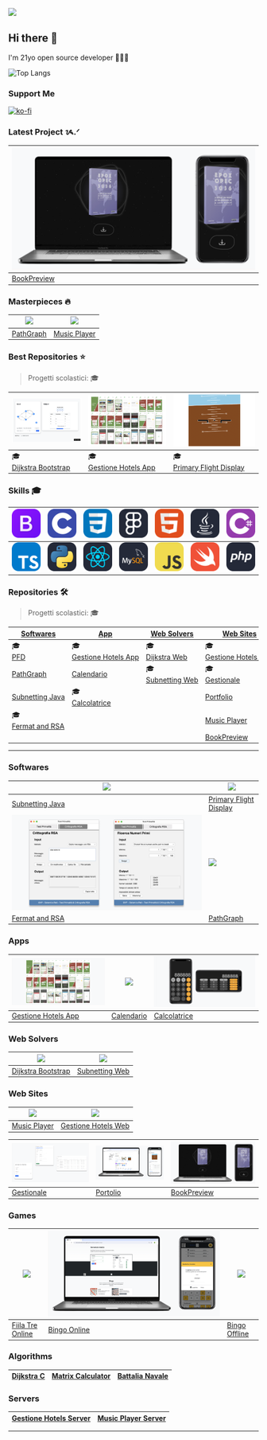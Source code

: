 ![](https://komarev.com/ghpvc/?username=vittorioPiotti&color=lightgrey)

## Hi there 👋 



I'm 21yo open source developer 🧑🏻‍💻





![Top Langs](https://github-readme-stats.vercel.app/api/top-langs/?username=vittoriopiotti&layout=compact&langs_count=8)



### Support Me

[![ko-fi](https://ko-fi.com/img/githubbutton_sm.svg)](https://ko-fi.com/P5P012BC8U)

### Latest Project ᝰ.ᐟ

|<img src="https://github.com/vittorioPiotti/Book-Preview/blob/main/github/socialpreview.png"/>| 
|-------------|
|[BookPreview](https://github.com/vittorioPiotti/Book-Preview)|


### Masterpieces 🔥 

|<img src="https://github.com/vittorioPiotti/SmartGraphUI-ForkBased/blob/master/github/socialpreview24.png"/> |<img src="https://github.com/vittorioPiotti/Music-Player/blob/main/media/socialpreview-second.png"/>| 
|-------------|-------------|
|[PathGraph](https://github.com/vittorioPiotti/PathGraph-JavaFX)|[Music Player](https://github.com/vittorioPiotti/Music-Player)|




### Best Repositories ⭐

> Progetti scolastici: 🎓


|<img src="https://github.com/vittorioPiotti/vittorioPiotti/blob/main/immagini/WEB.png"/>| <img src="https://github.com/vittorioPiotti/vittorioPiotti/blob/main/immagini/APP.png"/>|<img src="https://github.com/vittorioPiotti/vittorioPiotti/blob/main/immagini/PFD.png"/>|
|-------------|-------------|-------------|
|🎓<br> [Dijkstra&nbsp;Bootstrap](https://github.com/vittorioPiotti/Dijkstra-Bootstrap)   |🎓<br> [Gestione&nbsp;Hotels&nbsp;App](https://github.com/vittorioPiotti/Gestione-Hotel-App)  |🎓<br> [Primary&nbsp;Flight&nbsp;Display](https://github.com/vittorioPiotti/Primary-Flight-Display) |



### Skills 🎓

| <img src="https://github.com/tandpfun/skill-icons/blob/main/icons/Bootstrap.svg" width="70"> |  <img src="https://github.com/tandpfun/skill-icons/blob/main/icons/C.svg" width="70">      |  <img src="https://github.com/tandpfun/skill-icons/blob/main/icons/CSS.svg" width="70"> | <img src="https://github.com/tandpfun/skill-icons/blob/main/icons/Figma-Dark.svg" width="70"> | <img src="https://github.com/tandpfun/skill-icons/blob/main/icons/HTML.svg" width="70"> | <img src="https://github.com/tandpfun/skill-icons/blob/main/icons/Java-Dark.svg" width="70">  |    <img src="https://github.com/tandpfun/skill-icons/blob/main/icons/CS.svg" width="70">   |
|-------------|-------------|-------------|-------------|-------------|-------------|-------------|
| <img src="https://github.com/tandpfun/skill-icons/blob/main/icons/TypeScript.svg" width="70"> | <img src="https://github.com/tandpfun/skill-icons/blob/main/icons/Python-Dark.svg" width="70"> |<img src="https://github.com/tandpfun/skill-icons/blob/main/icons/React-Dark.svg" width="70">  | <img src="https://github.com/tandpfun/skill-icons/blob/main/icons/MySQL-Dark.svg" width="70">   |  <img src="https://github.com/tandpfun/skill-icons/blob/main/icons/JavaScript.svg" width="70"> | <img src="https://github.com/tandpfun/skill-icons/blob/main/icons/Swift.svg" width="70">   | <img src="https://github.com/tandpfun/skill-icons/blob/main/icons/PHP-Dark.svg" width="70"> | 





### Repositories 🛠️ 

> Progetti scolastici: 🎓

| [Softwares](#softwares)                                                                                     | [App](#app)                                                                                              | [Web Solvers](#web-solvers)                                                                                | [Web Sites](#web-sites)                                                                                         | [Games](#games)                                                                                     | [Algorithms](#algorithms)                                                                                     | [Servers](#servers)                                                                                     |
|----------------------------------------------------------------------------------------------------|--------------------------------------------------------------------------------------------------|------------------------------------------------------------------------------------------------|------------------------------------------------------------------------------------------------|------------------------------------------------------------------------------------------------|------------------------------------------------------------------------------------------------|------------------------------------------------------------------------------------------------|
|🎓<br> [PFD](https://github.com/vittorioPiotti/Primary-Flight-Display)                          |🎓<br>[Gestione&nbsp;Hotels&nbsp;App](https://github.com/vittorioPiotti/Gestione-Hotel-App)                           |🎓<br>  [Dijkstra&nbsp;Web](https://github.com/vittorioPiotti/Dijkstra-Bootstrap)                   |🎓<br> [Gestione&nbsp;Hotels&nbsp;Web](https://github.com/vittorioPiotti/Gestione-Hotel-PHP)                       | [FilaTre](https://github.com/vittorioPiotti/FilaTre-Online)                                        |🎓<br> [Battaglia&nbsp;Navale](https://github.com/vittorioPiotti/Battaglia-Navale-C)                      |🎓<br> [Gestione&nbsp;Hotels&nbsp;Server](https://github.com/vittorioPiotti/Gestione-Hotels-Server)                      |
| [PathGraph](https://github.com/vittorioPiotti/SmartGraphUI-JavaFX)                                  | [Calendario](https://github.com/vittorioPiotti/Calendario-React-Native)                         |🎓<br> [Subnetting&nbsp;Web](https://github.com/vittorioPiotti/Subnetting-Bootstrap)                      |🎓<br> [Gestionale](https://github.com/vittorioPiotti/Gestionale)                                   | [Bingo&nbsp;Online](https://github.com/vittorioPiotti/Bingo-Online-Bootstrap)                                  |🎓<br> [Matrix&nbsp;Calculator](https://github.com/vittorioPiotti/Matrix-Calculator-C)                     | [Music&nbsp;Player&nbsp;Server](https://github.com/vittorioPiotti/Music-Player-Server)                      |
| [Subnetting&nbsp;Java](https://github.com/vittorioPiotti/Subnet-Solver-Java)                       |🎓<br> [Calcolatrice](https://github.com/vittorioPiotti/Calcolatrice-React-Native)                      |                                                                                                  | [Portfolio](https://github.com/vittorioPiotti/Portfolio-Bootstrap)                                |🎓<br> [Bingo&nbsp;Offline](https://github.com/vittorioPiotti/Bingo-Bootstrap)                                        |🎓<br> [Dijkstra&nbsp;C](https://github.com/vittorioPiotti/Algoritmo-Dijkstra-C)                               |                                                                                      |
|🎓<br> [Fermat&nbsp;and&nbsp;RSA](https://github.com/vittorioPiotti/Fermat-And-RSA)                               |                                                                                         |                                                                                                  |       [Music&nbsp;Player](https://github.com/vittorioPiotti/Music-Player)                                     |                                                                                                    |                                                                                                 | 
|                            |                                                                                         |                                                                                                  |       [BookPreview](https://github.com/vittorioPiotti/Book-Preview)                                     |                                                                                                    |                                                                                                 |                                                                                      

                                                                                                                                                    


---

### Softwares 



| <img src="https://github.com/vittorioPiotti/Subnetting-Java/blob/main/screenshots/vlsm.png"/> |<img src="https://github.com/vittorioPiotti/Primary-Flight-Display/blob/main/project/screenshots/socialpreview5.png"/>   |
|---|---|
|[Subnetting Java](https://github.com/vittorioPiotti/Subnetting-Java)  | [Primary Flight Display](https://github.com/vittorioPiotti/Primary-Flight-Display) |
|<img src="https://github.com/vittorioPiotti/Fermat-And-RSA/blob/main/images/socialpreview2.png"/> |<img src="https://github.com/vittorioPiotti/SmartGraphUI-ForkBased/blob/master/github/socialpreview26.png"/>  |
| [Fermat and RSA](https://github.com/vittorioPiotti/Fermat-And-RSA)|[PathGraph](https://github.com/vittorioPiotti/SmartGraphUI-JavaFX)  | 



### Apps 

|<img src="https://github.com/vittorioPiotti/Gestione-Hotel-App/blob/main/project/screenshots/socialpreview.png"/>| <img src="https://github.com/vittorioPiotti/Calendario-React-Native/blob/main/socialpreview.png"/>|<img src="https://github.com/vittorioPiotti/Calcolatrice-React-Native/blob/main/socialpreview2.png"/>|
|-------------|-------------|-------------|
| [Gestione Hotels App](https://github.com/vittorioPiotti/Gestione-Hotel-App)|[Calendario](https://github.com/vittorioPiotti/Calendario-React-Native) |[Calcolatrice](https://github.com/vittorioPiotti/Calcolatrice-React-Native)|



### Web Solvers 

| <img src="https://github.com/vittorioPiotti/Dijkstra-Bootstrap/blob/main/socialpreview.png"/> |<img src="https://github.com/vittorioPiotti/Subnetting-Bootstrap/blob/main/screenshots/flsm.png"/>| 
|-------------|-------------|
| [Dijkstra Bootstrap](https://github.com/vittorioPiotti/Dijkstra-Bootstrap) | [Subnetting Web](https://github.com/vittorioPiotti/Subnetting-Bootstrap) |



### Web Sites 


| <img src="https://github.com/vittorioPiotti/Music-Player/blob/main/media/socialpreview-second.png"/>  |<img src="https://github.com/vittorioPiotti/Gestione-Hotel-PHP/blob/main/socialpreview80.png"/>   |
|---|---|
|[Music Player](https://github.com/vittorioPiotti/Music-Player)   | [Gestione Hotels Web](https://github.com/vittorioPiotti/Gestione-Hotel-PHP)  |

| <img src="https://github.com/vittorioPiotti/vittorioPiotti/blob/main/immagini/socialpreview70.png"/>  |<img src="https://raw.githubusercontent.com/vittorioPiotti/Portfolio-Bootstrap/main/socialpreview3.png"/>  |<img src="https://github.com/vittorioPiotti/Book-Preview/blob/main/github/socialpreview.png?raw=true"/>  |
|---|---|---|
| [Gestionale](https://github.com/vittorioPiotti/Gestionale)|[Portolio](https://github.com/vittorioPiotti/Portfolio-Bootstrap)  |[BookPreview](https://github.com/vittorioPiotti/Book-Preview)  | 





### Games

|<img src="https://github.com/vittorioPiotti/FilaTre-Online/blob/main/FilaTreOnline/imgs/socialpreview3.png"/>| <img src="https://github.com/vittorioPiotti/Bingo-Online-Bootstrap/blob/main/socialpreview50.png"/>|<img src="https://github.com/vittorioPiotti/Bingo-Bootstrap/blob/main/socialpreview12.png"/>| 
|-------------|-------------|---|
|[Fiila Tre Online](https://github.com/vittorioPiotti/FilaTre-Online)|[Bingo Online](https://github.com/vittorioPiotti/Bingo-Online-Bootstrap)|[Bingo Offline](https://github.com/vittorioPiotti/Bingo-Bootstrap)|


### Algorithms 

|[Dijkstra C](https://github.com/vittorioPiotti/Algoritmo-Dijkstra-C)|[Matrix Calculator](https://github.com/vittorioPiotti/Matrix-Calculator-C)|[Battalia Navale](https://github.com/vittorioPiotti/Battaglia-Navale-C)|
|-------------|-------------|-------------|

### Servers 

|[Gestione Hotels Server ](https://github.com/vittorioPiotti/Gestione-Hotels-Server)|[Music Player Server ](https://github.com/vittorioPiotti/Music-Player-Server)|
|-------------|-------------|


---






